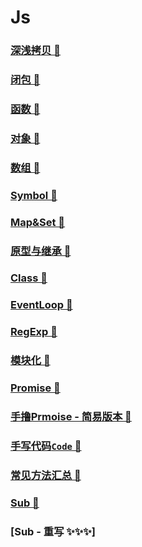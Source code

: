 # Js

### [深浅拷贝 🍓](./Copy.md)

### [闭包 🍓](./Closure.md)

### [函数 🍓](./Function.md)

### [对象 🍓](./Object.md)

### [数组 🍓](./Array.md)

### [Symbol 🍓](./Symbol.md)

### [Map&Set 🍓](./Map&Set.md)

### [原型与继承 🍓](./Prototype.md)

### [Class 🍓](./Class.md)

### [EventLoop 🍓](./EventLoop.md)

### [RegExp 🍓](./RegExp.md)

### [模块化 🍓](./Modular.md)

### [Promise 🍓](./Promise.md)

### [手撸Prmoise - 简易版本 🍓](./Codes-promise.md)

### [手写代码`Code` 🍓](./Code.md)

### [常见方法汇总 🍓](./Methods.md)

### [Sub 🍓](./Sub.md)
### [Sub - 重写 ✨✨✨]
